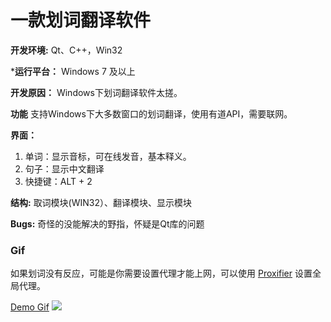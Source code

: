 一款划词翻译软件
==========
**开发环境:** Qt、C++，Win32

***运行平台：**
     Windows 7 及以上

**开发原因：** Windows下划词翻译软件太搓。
    
**功能** 支持Windows下大多数窗口的划词翻译，使用有道API，需要联网。

**界面：**
1. 单词：显示音标，可在线发音，基本释义。
2. 句子：显示中文翻译
3. 快捷键：ALT + 2
      
**结构:** 取词模块(WIN32）、翻译模块、显示模块

**Bugs:** 奇怪的没能解决的野指，怀疑是Qt库的问题

### Gif
如果划词没有反应，可能是你需要设置代理才能上网，可以使用 [Proxifier](https://www.proxifier.com/) 设置全局代理。

[Demo Gif](https://github.com/mario206/Translator/blob/master/demo.gif)
![](https://github.com/mario206/Translator/blob/master/demo.gif)

